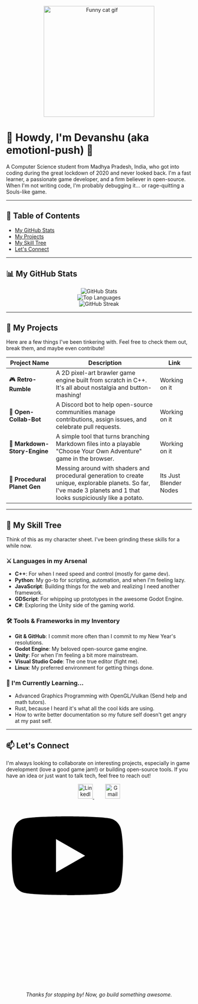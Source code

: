 <p align="center">
  <a href="https://www.youtube.com/watch?v=dQw4w9WgXcQ">
    <img src="https://www.google.com/search?q=https://media.giphy.com/media/v1.Y2lkPTc5MGI3NjExaDB6d2p2ZjlhZzJ2bW14cXBpNzgzaG14ZzB6bHBvM3dnbTNsaDI2ZyZlcD12MV9pbnRlcm5hbF9naWZfYnlfaWQmY3Q9Zw/13HgwGsXF0aiwE/giphy.gif" alt="Funny cat gif" width="300">
  </a>
</p>

# 👋 Howdy, I'm Devanshu (aka emotionl-push) 👋

A Computer Science student from Madhya Pradesh, India, who got into coding during the great lockdown of 2020 and never looked back. I'm a fast learner, a passionate game developer, and a firm believer in open-source. When I'm not writing code, I'm probably debugging it... or rage-quitting a Souls-like game.

---

## 📜 Table of Contents

- [My GitHub Stats](#-my-github-stats)
- [My Projects](#-my-projects)
- [My Skill Tree](#-my-skill-tree)
- [Let's Connect](#-lets-connect)

---

## 📊 My GitHub Stats

<p align="center">
  <img src="https://github-readme-stats.vercel.app/api?username=emotional-push&show_icons=true&theme=radical&hide_border=true&include_all_commits=true&count_private=true" alt="GitHub Stats" /><br/>
  <img src="https://github-readme-stats.vercel.app/api/top-langs/?username=emotional-push&layout=compact&langs_count=8&theme=radical&hide_border=true" alt="Top Languages" /><br/>
  <img src="https://streak-stats.demolab.com/?user=emotional-push&theme=radical&hide_border=true" alt="GitHub Streak" />
</p>

---

## 🚀 My Projects

Here are a few things I've been tinkering with. Feel free to check them out, break them, and maybe even contribute!

| Project Name            | Description                                                                 | Link         |
|-------------------------|-----------------------------------------------------------------------------|--------------|
| 🎮 **Retro-Rumble**     | A 2D pixel-art brawler game engine built from scratch in C++. It's all about nostalgia and button-mashing! | Working on it |
| 🤖 **Open-Collab-Bot**  | A Discord bot to help open-source communities manage contributions, assign issues, and celebrate pull requests. | Working on it|
| 📝 **Markdown-Story-Engine** | A simple tool that turns branching Markdown files into a playable "Choose Your Own Adventure" game in the browser. | Working on it|
| 🌌 **Procedural Planet Gen** | Messing around with shaders and procedural generation to create unique, explorable planets. So far, I've made 3 planets and 1 that looks suspiciously like a potato. | Its Just Blender Nodes|

---

## 💼 My Skill Tree

Think of this as my character sheet. I've been grinding these skills for a while now.

### ⚔️ Languages in my Arsenal

- **C++**: For when I need speed and control (mostly for game dev).
- **Python**: My go-to for scripting, automation, and when I'm feeling lazy.
- **JavaScript**: Building things for the web and realizing I need another framework.
- **GDScript**: For whipping up prototypes in the awesome Godot Engine.
- **C#**: Exploring the Unity side of the gaming world.

### 🛠️ Tools & Frameworks in my Inventory

- **Git & GitHub**: I commit more often than I commit to my New Year's resolutions.
- **Godot Engine**: My beloved open-source game engine.
- **Unity**: For when I'm feeling a bit more mainstream.
- **Visual Studio Code**: The one true editor (fight me).
- **Linux**: My preferred environment for getting things done.

### 🌱 I'm Currently Learning...

- Advanced Graphics Programming with OpenGL/Vulkan (Send help and math tutors).
- Rust, because I heard it's what all the cool kids are using.
- How to write better documentation so my future self doesn't get angry at my past self.

---

## 📫 Let's Connect

I'm always looking to collaborate on interesting projects, especially in game development (love a good game jam!) or building open-source tools. If you have an idea or just want to talk tech, feel free to reach out!

<p align="center">
  <a href="https://www.linkedin.com/in/devanshu-sharma-9b7554237/" target="_blank" style="margin: 0 15px;">
    <img src="https://cdn.jsdelivr.net/gh/devicons/devicon/icons/linkedin/linkedin-original.svg" alt="LinkedIn" width="40" height="40">
  </a>
  <a href="mailto:sharma.devanshu089@gmail.com" style="margin: 0 15px;">
    <img src="https://cdn.jsdelivr.net/gh/devicons/devicon/icons/google/google-original.svg" alt="Gmail" width="40" height="40">
  </a>
  <a href="https://www.youtube.com/@PotatoAsUserName" target="_blank" style="margin: 0 15px;">
    <svg role="img" viewBox="0 0 40 40" xmlns="http://www.w3.org/2000/svg"><title>YouTube</title><path d="M23.498 6.186a3.016 3.016 0 0 0-2.122-2.136C19.505 3.545 12 3.545 12 3.545s-7.505 0-9.377.505A3.017 3.017 0 0 0 .502 6.186C0 8.07 0 12 0 12s0 3.93.502 5.814a3.016 3.016 0 0 0 2.122 2.136c1.871.505 9.376.505 9.376.505s7.505 0 9.377-.505a3.015 3.015 0 0 0 2.122-2.136C24 15.93 24 12 24 12s0-3.93-.502-5.814zM9.545 15.568V8.432L15.818 12l-6.273 3.568z"/></svg>
  </a>
</p>

<p align="center"><em>Thanks for stopping by! Now, go build something awesome.</em></p>